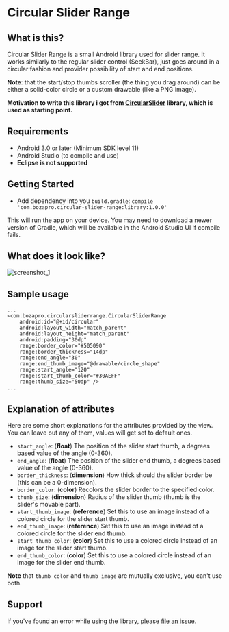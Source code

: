 Circular Slider Range
=====================


What is this?
-------------
Circular Slider Range is a small Android library used for slider range. It works similarly to the regular slider control (SeekBar), just goes around in a circular fashion and provider possibility of start and end positions.

**Note**: that the start/stop thumbs scroller (the thing you drag around) can be either a solid-color circle or a custom drawable (like a PNG image).

**Motivation to write this library i got from [CircularSlider](https://github.com/milosmns/circular-slider-android) library, which is used as starting point.**

Requirements
------------
- Android 3.0 or later (Minimum SDK level 11)
- Android Studio (to compile and use)
- **Eclipse is not supported**

Getting Started
---------------
* Add dependency into you `build.gradle`:
 ```compile 'com.bozapro.circular-slider-range:library:1.0.0'```
 
This will run the app on your device. You may need to download a newer version of Gradle, which will be available in the Android Studio UI if compile fails.

What does it look like?
----------------------
![screenshot_1](graphics/screenshot.jpg)

Sample usage
------------
    ...
    <com.bozapro.circularsliderrange.CircularSliderRange
        android:id="@+id/circular"
        android:layout_width="match_parent"
        android:layout_height="match_parent"
        android:padding="30dp"
        range:border_color="#505090"
        range:border_thickness="14dp"
        range:end_angle="30"
        range:end_thumb_image="@drawable/circle_shape"
        range:start_angle="120"
        range:start_thumb_color="#30AEFF"
        range:thumb_size="50dp" />
    ...

Explanation of attributes
-------------------------
Here are some short explanations for the attributes provided by the view. You can leave out any of them, values will get set to default ones.

- `start_angle`: (**float**) The position of the slider start thumb, a degrees based value of the angle (0-360).
- `end_angle`: (**float**) The position of the slider end thumb, a degrees based value of the angle (0-360).
- `border_thickness`: (**dimension**) How thick should the slider border be (this can be a 0-dimension).
- `border_color`: (**color**) Recolors the slider border to the specified color.
- `thumb_size`: (**dimension**) Radius of the slider thumb (thumb is the slider's movable part).
- `start_thumb_image`: (**reference**) Set this to use an image instead of a colored circle for the slider start thumb.
- `end_thumb_image`: (**reference**) Set this to use an image instead of a colored circle for the slider end thumb.
- `start_thumb_color`: (**color**) Set this to use a colored circle instead of an image for the slider start thumb.
- `end_thumb_color`: (**color**) Set this to use a colored circle instead of an image for the slider end thumb.

**Note** that `thumb color` and `thumb image` are mutually exclusive, you can't use both.

Support
-------
If you've found an error while using the library, please [file an issue](https://github.com/bozapro/circular-slider-range/issues/new).
